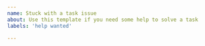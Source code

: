 ```yaml
---
name: Stuck with a task issue
about: Use this template if you need some help to solve a task
labels: 'help wanted'

---
```


